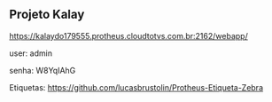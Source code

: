 ## Projeto Kalay

https://kalaydo179555.protheus.cloudtotvs.com.br:2162/webapp/

user: admin

senha: W8YqIAhG

Etiquetas:
https://github.com/lucasbrustolin/Protheus-Etiqueta-Zebra
